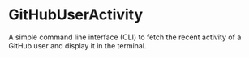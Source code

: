 # GitHubUserActivity
 A simple command line interface (CLI) to fetch the recent activity of a GitHub user and display it in the terminal.
